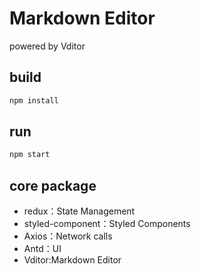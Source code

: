 # Markdown Editor
powered by Vditor

## build
```javascript
npm install
```

## run

```javascript
npm start
```
## core package
- redux：State Management
- styled-component：Styled Components
- Axios：Network calls 
- Antd：UI 
- Vditor:Markdown Editor


